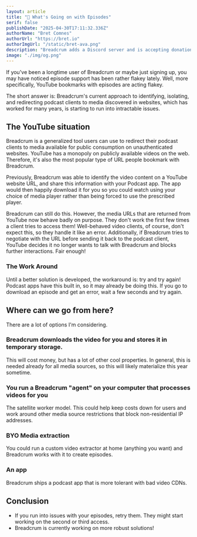 ```yaml
---
layout: article
title: "📼 What's Going on with Episodes"
serif: false
publishDate: "2025-04-30T17:11:32.336Z"
authorName: "Bret Comnes"
authorUrl: "https://bret.io"
authorImgUrl: "/static/bret-ava.png"
description: "Breadcrum adds a Discord server and is accepting donations"
image: "./img/og.png"
---
```


If you've been a longtime user of Breadcrum or maybe just signing up, you may have noticed episode support has been rather flakey lately.
Well, more specifically, YouTube bookmarks with episodes are acting flakey.

The short answer is: Breadcrum's current approach to identifying, isolating, and redirecting podcast clients to media discovered in websites, which has worked for many years, is starting to run into intractable issues.

## The YouTube situation

Breadcrum is a generalized tool users can use to redirect their podcast clients to media available for public consumption on unauthenticated websites.
YouTube has a monopoly on publicly available videos on the web.
Therefore, it's also the most popular type of URL people bookmark with Breadcrum.

Previously, Breadcrum was able to identify the video content on a YouTube website URL, and share this information with your Podcast app.
The app would then happily download it for you so you could watch using your choice of media player rather than being forced to use the prescribed player.

Breadcrum can still do this.
However, the media URLs that are returned from YouTube now behave badly on purpose.
They don't work the first few times a client tries to access them!
Well-behaved video clients, of course, don't expect this, so they handle it like an error.
Additionally, if Breadcrum tries to negotiate with the URL before sending it back to the podcast client, YouTube decides it no longer wants to talk with Breadcrum and blocks further interactions.
Fair enough!

### The Work Around

Until a better solution is developed, the workaround is: try and try again!
Podcast apps have this built in, so it may already be doing this.
If you go to download an episode and get an error, wait a few seconds and try again.

## Where can we go from here?

There are a lot of options I'm considering.

### Breadcrum downloads the video for you and stores it in temporary storage.

This will cost money, but has a lot of other cool properties. In general, this is needed already for all media sources, so this will likely materialize this year sometime.


### You run a Breadcrum "agent" on your computer that processes videos for you

The satellite worker model. This could help keep costs down for users and work around other media source restrictions that block non-residential IP addresses.


### BYO Media extraction

You could run a custom video extractor at home (anything you want) and Breadcrum works with it to create episodes.

### An app

Breadcrum ships a podcast app that is more tolerant with bad video CDNs.

## Conclusion

- If you run into issues with your episodes, retry them. They might start working on the second or third access.
- Breadcrum is currently working on more robust solutions!
